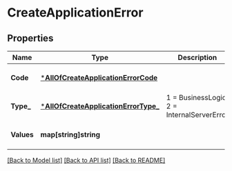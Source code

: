# CreateApplicationError

## Properties
Name | Type | Description | Notes
------------ | ------------- | ------------- | -------------
**Code** | [***AllOfCreateApplicationErrorCode**](AllOfCreateApplicationErrorCode.md) |  | [optional] [default to null]
**Type_** | [***AllOfCreateApplicationErrorType_**](AllOfCreateApplicationErrorType_.md) |   1 &#x3D; BusinessLogic  2 &#x3D; InternalServerError | [optional] [default to null]
**Values** | **map[string]string** |  | [optional] [default to null]

[[Back to Model list]](../README.md#documentation-for-models) [[Back to API list]](../README.md#documentation-for-api-endpoints) [[Back to README]](../README.md)


